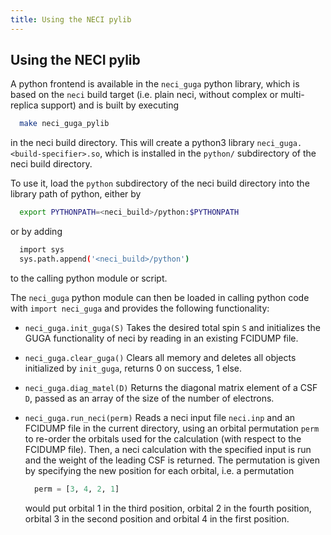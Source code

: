 ```yaml
---
title: Using the NECI pylib
---
```


## Using the NECI pylib

A python frontend is available in the `neci_guga` python library, which
is based on the `neci` build target (i.e. plain neci, without complex
or multi-replica support) and is built by executing
```bash
  make neci_guga_pylib
```
in the neci build directory. This will create a python3 library
`neci_guga.<build-specifier>.so`, which is installed in the
`python/` subdirectory of the neci build directory.

To use it, load the `python` subdirectory of the neci build directory
into the library path of python, either by
```bash
  export PYTHONPATH=<neci_build>/python:$PYTHONPATH
```
or by adding
```bash
  import sys
  sys.path.append('<neci_build>/python')
```
to the calling python module or script.

The `neci_guga` python module can then be loaded in calling python code
with `import neci_guga` and provides the following functionality:

-   `neci_guga.init_guga(S)`
    Takes the desired total spin `S` and initializes the GUGA functionality
    of neci by reading in an existing FCIDUMP file.

-   `neci_guga.clear_guga()`
    Clears all memory and deletes all objects initialized by `init_guga`,
    returns 0 on success, 1 else.

-   `neci_guga.diag_matel(D)`
    Returns the diagonal matrix element of a CSF `D`, passed as an array
    of the size of the number of electrons.

-   `neci_guga.run_neci(perm)`
    Reads a neci input file `neci.inp` and an FCIDUMP file in the current
    directory, using an orbital permutation `perm` to re-order the orbitals
    used for the calculation (with respect to the FCIDUMP file). Then, a neci
    calculation with the specified input is run and the weight of the leading
    CSF is returned.
    The permutation is given by specifying the new position for each orbital,
    i.e. a permutation
    ```python
      perm = [3, 4, 2, 1]
    ```
    would put orbital 1 in the third position, orbital 2 in the fourth position,
    orbital 3 in the second position and orbital 4 in the first position.
